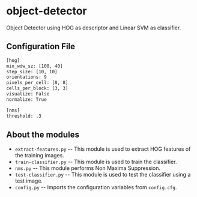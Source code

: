 # object-detector

Object Detector using HOG as descriptor and Linear SVM as classifier.

## Configuration File

```bash
[hog]
min_wdw_sz: [100, 40]
step_size: [10, 10]
orientations: 9
pixels_per_cell: [8, 8]
cells_per_block: [3, 3]
visualize: False
normalize: True

[nms]
threshold: .3
```

## About the modules

* `extract-features.py` -- This module is used to extract HOG features of the training images.
* `train-classifier.py` -- This module is used to train the classifier.
* `nms.py` -- This module performs Non Maxima Suppression.
* `test-classifier.py` -- This module is used to test the classifier using a test image.
* `config.py` -- Imports the configuration variables from `config.cfg`.
